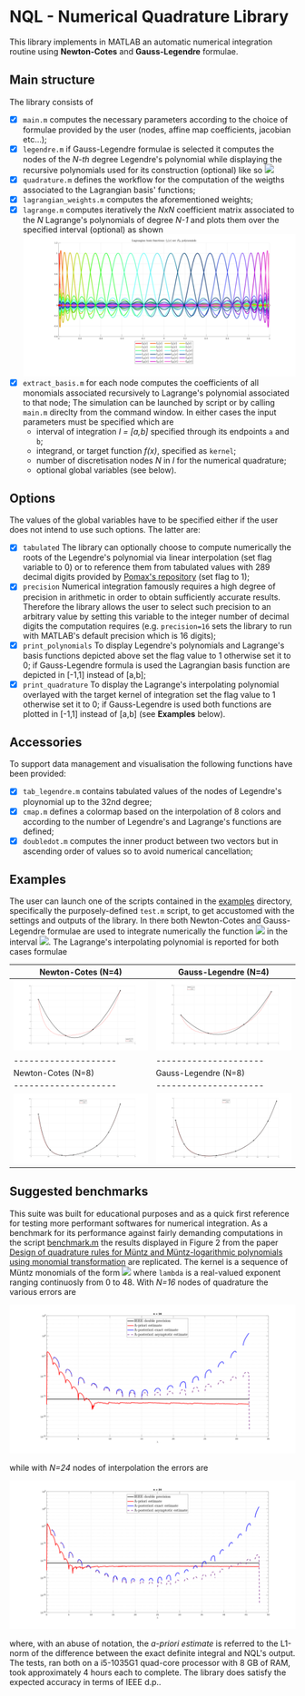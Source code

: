 # NQL - Numerical Quadrature Library

This library implements in MATLAB an automatic numerical integration routine using __Newton-Cotes__ and __Gauss-Legendre__ formulae.

## Main structure
The library consists of
- [x] `main.m` computes the necessary parameters according to the choice of formulae provided by the user (nodes, affine map coefficients, jacobian etc...);
- [x] `legendre.m` if Gauss-Legendre formulae is selected it computes the nodes of the _N-th_ degree Legendre's polynomial while displaying the recursive polynomials used for its construction (optional) like so
	![](examples/images/legendre.svg)
- [x] `quadrature.m` defines the workflow for the computation of the weigths associated to the Lagrangian basis' functions;
- [x] `lagrangian_weights.m` computes the aforementioned weights;
- [x] `lagrange.m` computes iteratively the _NxN_ coefficient matrix associated to the _N_ Lagrange's polynomials of degree _N-1_ and plots them over the specified interval (optional) as shown
	![](examples/images/lagrange.svg)
- [x] `extract_basis.m` for each node computes the coefficients of all monomials associated recursively to Lagrange's polynomial associated to that node;
The simulation can be launched by script or by calling `main.m` direclty from the command window. In either cases the input parameters must be specified which are
	* interval of integration _I = [a,b]_ specified through its endpoints `a` and `b`;
	* integrand, or target function _f(x)_, specified as `kernel`;
	* number of discretisation nodes _N_ in _I_ for the numerical quadrature;
	* optional global variables (see below). 

## Options
The values of the global variables have to be specified either if the user does not intend to use such options. The latter are:
- [x] `tabulated` The library can optionally choose to compute numerically the roots of the Legendre's polynomial via linear interpolation (set flag variable to 0) or to reference them from tabulated values with 289 decimal digits provided by [Pomax's repository](https://pomax.github.io/bezierinfo/legendre-gauss.html) (set flag to 1);
- [x] `precision` Numerical integration famously requires a high degree of precision in arithmetic in order to obtain sufficiently accurate results. Therefore the library allows the user to select such precision to an arbitrary value by setting this variable to the integer number of decimal digits the computation requires (e.g. `precision=16` sets the library to run with MATLAB's default precision which is 16 digits);
- [x] `print_polynomials` To display Legendre's polynomials and Lagrange's basis functions depicted above set the flag value to 1 otherwise set it to 0; if Gauss-Legendre formula is used the Lagrangian basis function are depicted in [-1,1] instead of [a,b];
- [x] `print_quadrature` To display the Lagrange's interpolating polynomial overlayed with the target kernel of integration set the flag value to 1 otherwise set it to 0; if Gauss-Legendre is used both functions are plotted in [-1,1] instead of [a,b]  (see __Examples__ below).

## Accessories
To support data management and visualisation the following functions have been provided:
- [x] `tab_legendre.m` contains tabulated values of the nodes of Legendre's ploynomial up to the 32nd degree;
- [x] `cmap.m` defines a colormap based on the interpolation of 8 colors and according to the number of Legendre's and Lagrange's functions are defined;
- [x] `doubledot.m` computes the inner product between two vectors but in ascending order of values so to avoid numerical cancellation;

## Examples
The user can launch one of the scripts contained in the [examples](examples/test.m) directory, specifically the purposely-defined `test.m` script, to get accustomed with the settings and outputs of the library. In there both Newton-Cotes and Gauss-Legendre formulae are used to integrate numerically the function <img src="https://render.githubusercontent.com/render/math?math=f(x)=2 sinh(xlog(1+x))+cos^2(x)"> in the interval <img src="https://render.githubusercontent.com/render/math?math=[a=-\frac{\pi}{4},\frac{\pi}{2}]">. The Lagrange's interpolating polynomial is reported for both cases formulae

| Newton-Cotes (N=4)  | Gauss-Legendre (N=4) |
| --------------------| ---------------------|
| ![](examples/images/NC-4.svg)| ![](examples/images/GL-4.svg) |
| --------------------| ---------------------|
| Newton-Cotes (N=8)  | Gauss-Legendre (N=8) |
| --------------------| ---------------------|
| ![](examples/images/NC-8.svg)| ![](examples/images/GL-8.svg) |

## Suggested benchmarks
This suite was built for educational purposes and as a quick first reference for testing more performant softwares for numerical integration. As a benchmark for its performance against fairly demanding computations in the script [benchmark.m](examples/benchmark.m) the results displayed in Figure 2 from the paper [Design of quadrature rules for Müntz and Müntz-logarithmic polynomials using monomial transformation](https://onlinelibrary.wiley.com/doi/abs/10.1002/nme.2684) are replicated. The kernel is a sequence of Müntz monomials of the form <img src="https://render.githubusercontent.com/render/math?math=f(x)=x^{\lambda}">
where `lambda` is a real-valued exponent ranging continuosly from 0 to 48. With _N=16_ nodes of quadrature the various errors are

![](examples/images/error16.svg)

while with _N=24_ nodes of interpolation the errors are

![](examples/images/error24.svg)

where, with an abuse of notation, the _a-priori estimate_ is referred to the L1-norm of the difference between the exact definite integral and NQL's output. The tests, ran both on a i5-1035G1 quad-core processor with 8 GB of RAM, took approximately 4 hours each to complete. The library does satisfy the expected accuracy in terms of IEEE d.p..